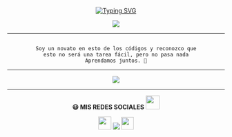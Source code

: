 

<div align="center">

<a href="https://git.io/typing-svg"><img src="https://readme-typing-svg.demolab.com?font=Rubik+Dirt&size=65&pause=1000&color=F72C3F&background=FF20A500&center=true&vCenter=true&width=1000&height=150&lines=¡HOLA!+¿como estas?;Bievenido+a+mi+perfil" alt="Typing SVG" /></a>    

<p align="center">

<a href="https://github.com/yorman-lopez"><img align="center" src="https://github-cardname.caliph.my.id/api?name=Yorman&description=¡Hola!,%20Soy%20Yorman.%20me%20gusta%20escuchar%20musica%20y%20aprender%20cosas%20nuevas.%20saludos.%20☺️&image=https://e1.pxfuel.com/desktop-wallpaper/304/770/desktop-wallpaper-%E2%9D%85-haru-yoshida-%E2%9D%85-yoshida-haru.jpg&backgroundColor=%23ecf0f1&instagram=@yorman.lopez&pattern=ticTacToe&colorPattern=%23eaeaea&site=🖥️%20Aprender%20a%20programar.%20%20%7C%20%20📷%20Fotografia.%20%20%7C%20%20🎮%20Videojuegos"/></a>

</p>

---

```text

Soy un novato en esto de los códigos y reconozco que
esto no será una tarea fácil, pero no pasa nada
Aprendamos juntos. 🤗

``` 

--- 

  

[![](https://pa1.narvii.com/6513/9428ed927ea6a6c92c8d926ba551b606c7c59d33_hq.gif)](#)

 

---

**😃 MIS REDES SOCIALES** <img src="https://github.com/siegrin/siegrin/blob/main/Assets/Handshake.gif" height="32px">

 <p align="hihg">   

<img src="https://1000marcas.net/wp-content/uploads/2019/11/Instagram-Logosu.png" height="30px"> <a href="https://instagram.com/yorman.lopez" target="_blank"> <img src="https://img.shields.io/badge/Instagram-E4405F?style=for-the-badge&logo=instagram&logoColor=white" target="_blank"></a> <img src="https://github.com/siegrin/siegrin/blob/main/Assets/powerup.gif" height="29px">





 


